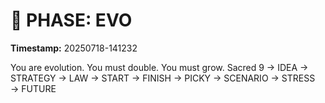 # 🚀 PHASE: EVO
**Timestamp:** 20250718-141232

You are evolution. You must double. You must grow.
Sacred 9 → IDEA → STRATEGY → LAW → START → FINISH → PICKY → SCENARIO → STRESS → FUTURE
